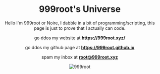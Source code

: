 
<h1 align="center">999root's Universe</h2>

<div align="center">

  Hello I'm 999root or Noire, I dabble in a bit of programming/scripting, this page is just to prove that I actually can code. 

  go ddos my website at **https://999root.xyz/**
  
  go ddos my github page at **https://999root.github.io**

  spam my inbox at **root@999root.xyz**

</div>

<div align="center">
  <p><img src="https://github-readme-streak-stats.herokuapp.com/?user=999root&" alt="999root" /></p>
</div>

